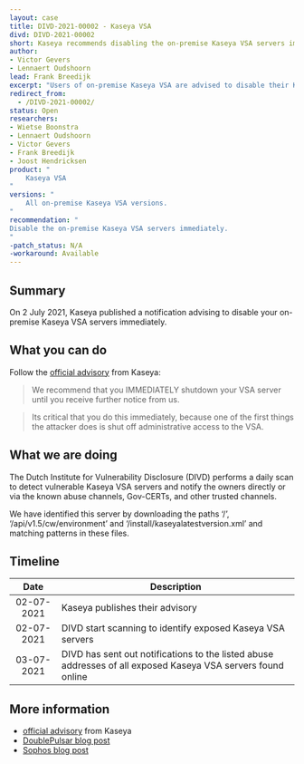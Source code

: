 ```yaml
---
layout: case
title: DIVD-2021-00002 - Kaseya VSA
divd: DIVD-2021-00002
short: Kaseya recommends disabling the on-premise Kaseya VSA servers immediately.
author:
- Victor Gevers
- Lennaert Oudshoorn
lead: Frank Breedijk
excerpt: "Users of on-premise Kaseya VSA are advised to disable their Kaseya VSA servers."
redirect_from:
  - /DIVD-2021-00002/
status: Open
researchers:
- Wietse Boonstra
- Lennaert Oudshoorn
- Victor Gevers
- Frank Breedijk
- Joost Hendricksen
product: "
	Kaseya VSA
"
versions: "
	All on-premise Kaseya VSA versions.
"
recommendation: "
Disable the on-premise Kaseya VSA servers immediately.
"
-patch_status: N/A
-workaround: Available
---
```

## Summary
On 2 July 2021, Kaseya published a notification advising to disable your on-premise Kaseya VSA servers immediately.

## What you can do
Follow the [official advisory](https://helpdesk.kaseya.com/hc/en-gb/articles/4403440684689-Important-Notice-July-2nd-2021) from Kaseya:
> We recommend that you IMMEDIATELY shutdown your VSA server until
you receive further notice from us.

> Its critical that you do this immediately, because one of the first things the attacker does
is shut off administrative access to the VSA.

## What we are doing
The Dutch Institute for Vulnerability Disclosure (DIVD) performs a daily scan to detect vulnerable Kaseya VSA servers and notify the owners directly or via the known abuse channels, Gov-CERTs, and other trusted channels.

We have identified this server by downloading the paths ‘/’, ‘/api/v1.5/cw/environment’ and ‘/install/kaseyalatestversion.xml’ and matching patterns in these files.


## Timeline

| Date  | Description |
|:-----:|-------------|
| 02-07-2021 | Kaseya publishes their advisory |
| 02-07-2021 | DIVD start scanning to identify exposed Kaseya VSA servers |
| 03-07-2021 | DIVD has sent out notifications to the listed abuse addresses of all exposed Kaseya VSA servers found online |

## More information
* [official  advisory](https://helpdesk.kaseya.com/hc/en-gb/articles/4403440684689-Important-Notice-July-2nd-2021) from Kaseya
* [DoublePulsar blog post](https://doublepulsar.com/kaseya-supply-chain-attack-delivers-mass-ransomware-event-to-us-companies-76e4ec6ec64b)
* [Sophos blog post](https://community.sophos.com/b/security-blog/posts/active-ransomware-attack-on-kaseya-customers)
